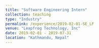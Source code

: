 ```yaml
---
title: "Software Engineering Intern"
collection: teaching
type: "Industry"
permalink: /experience/2019-02-01-SE_LF
venue: "Leapfrog Technology, Inc"
date: 2019-02-01 - 2019-07-31
location: "Kathmandu, Nepal"
---
```


